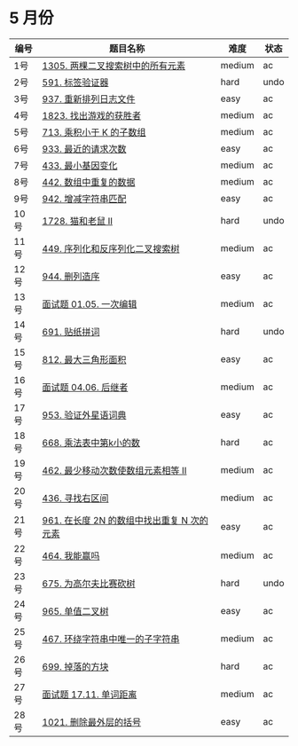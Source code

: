 # 5 月份

**编号**|**题目名称**|**难度**|**状态**
--------|------------|--------|--------
1号|[1305. 两棵二叉搜索树中的所有元素](./第1题%201305.%20两棵二叉搜索树中的所有元素)|medium|ac
2号|[591. 标签验证器](./第2题%20591.%20标签验证器)|hard|undo
3号|[937. 重新排列日志文件](./第3题%20937.%20重新排列日志文件)|easy|ac
4号|[1823. 找出游戏的获胜者](./第4题%201823.%20找出游戏的获胜者)|medium|ac
5号|[713. 乘积小于 K 的子数组](./第5题%20713.%20乘积小于%20K%20的子数组)|medium|ac
6号|[933. 最近的请求次数](./第6题%20933.%20最近的请求次数)|easy|ac
7号|[433. 最小基因变化](./第7题%20433.%20最小基因变化)|medium|ac
8号|[442. 数组中重复的数据](./第8题%20442.%20数组中重复的数据)|medium|ac
9号|[942. 增减字符串匹配](./第9题%20942.%20增减字符串匹配)|easy|ac
10号|[1728. 猫和老鼠 II](./第10题%201728.%20猫和老鼠%20II)|hard|undo
11号|[449. 序列化和反序列化二叉搜索树](./第11题%20449.%20序列化和反序列化二叉搜索树)|medium|ac
12号|[944. 删列造序](./第12题%20944.%20删列造序)|easy|ac
13号|[面试题 01.05. 一次编辑](./第13题%20面试题%2001.05.%20一次编辑)|medium|ac
14号|[691. 贴纸拼词](./第14题%20691.%20贴纸拼词)|hard|undo
15号|[812. 最大三角形面积](./第15题%20812.%20最大三角形面积)|easy|ac
16号|[面试题 04.06. 后继者](./第16题%20面试题%2004.06.%20后继者)|medium|ac
17号|[953. 验证外星语词典](./第17题%20953.%20验证外星语词典)|easy|ac
18号|[668. 乘法表中第k小的数](./第18题%20668.%20乘法表中第k小的数)|hard|ac
19号|[462. 最少移动次数使数组元素相等 II](./第19题%20462.%20最少移动次数使数组元素相等%20II)|medium|ac
20号|[436. 寻找右区间](./第20题%20436.%20寻找右区间)|medium|ac
21号|[961. 在长度 2N 的数组中找出重复 N 次的元素](./第21题%20961.%20在长度%202N%20的数组中找出重复%20N%20次的元素)|easy|ac
22号|[464. 我能赢吗](./第22题%20464.%20我能赢吗)|medium|ac
23号|[675. 为高尔夫比赛砍树](./第23题%20675.%20为高尔夫比赛砍树)|hard|undo
24号|[965. 单值二叉树](./第24题%20965.%20单值二叉树)|easy|ac
25号|[467. 环绕字符串中唯一的子字符串](./第25题%20467.%20环绕字符串中唯一的子字符串)|medium|ac
26号|[699. 掉落的方块](./第26题%20699.%20掉落的方块)|hard|ac
27号|[面试题 17.11. 单词距离](./第27题%20面试题%2017.11.%20单词距离)|medium|ac
28号|[1021. 删除最外层的括号](./第28题%201021.%20删除最外层的括号)|easy|ac
